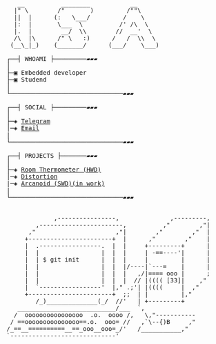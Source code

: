 <pre>                                                 
   __          ________           __      
  |" \        /"       )         /""\     
  ||  |      (:   \___/         /    \    
  |:  |       \___  \          /' /\  \   
  |.  |        __/  \\        //  __'  \  
  /\  |\      /" \   :)      /   /  \\  \ 
 (__\_|_)    (_______/      (___/    \___)
                                         
┌──┤ WHOAMI ├─────────▰▰▰                                                                   
│                                                                   
├─▣ Embedded developer
├─▣ Studend
│
└───────────────────────────────▰▰▰

┌──┤ SOCIAL ├─────────▰▰▰
│
├─◈ <a href="https://t.me/isomura_kenji">Telegram</a>
│─◈ <a href="mailto:isa-erk@ya.ru">Email</a>
|
└───────────────────────────────▰▰▰

┌──┤ PROJECTS ├───────▰▰▰
│
├─◈ <a href="https://github.com/Isomura-Kenji/Termometer">Room Thermometer (HWD)</a>
│─◈ <a href="https://github.com/Isomura-Kenji/Distortion_Pedal (HWD)">Distortion</a>
|─◈ <a href="https://github.com/Isomura-Kenji/Arcanoid">Arcanoid (SWD)(in work)</a>
|
└───────────────────────────────▰▰▰


             ,----------------,              ,---------,            
        ,-----------------------,          ,"        ,"|                                                                             
      ,"                      ,"|        ,"        ,"  |                                                                             
     +-----------------------+  |      ,"        ,"    |                                                                             
     |  .-----------------.  |  |     +---------+      |                                                                             
     |  |                 |  |  |     | -==----'|      |                                                                 
     |  | $ git init      |  |  |     |         |      |                                                                             
     |  |                 |  |  |/----|`---=    |      |                                                                             
     |  |                 |  |  |   ,/|==== ooo |      ;                                                                             
     |  |                 |  |  |  // |(((( [33]|    ,"                                                                          
     |  `-----------------'  |," .;'| |((((     |  ,"                                                                            
     +-----------------------+  ;;  | |         |,"                                                                                  
        /_)______________(_/  //'   | +---------+                                                                               
   ___________________________/___  `,                                                                              
  /  oooooooooooooooo  .o.  oooo /,   \,"-----------                                                                             
 / ==ooooooooooooooo==.o.  ooo= //   ,`\--{)B     ,"                                                                             
/_==__==========__==_ooo__ooo=_/'   /___________,"                                                                              
`-----------------------------'                                                                             


</pre>
